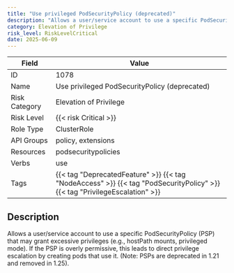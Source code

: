 ```yaml
---
title: "Use privileged PodSecurityPolicy (deprecated)"
description: "Allows a user/service account to use a specific PodSecurityPolicy (PSP) that may grant excessive privileges (e.g., hostPath mounts, privileged mode). If the PSP is overly permissive, this leads to direct privilege escalation by creating pods that use it. (Note: PSPs are deprecated in 1.21 and removed in 1.25)."
category: Elevation of Privilege
risk_level: RiskLevelCritical
date: 2025-06-09
---
```


| Field         | Value                                                                                                                      |
| ------------- | -------------------------------------------------------------------------------------------------------------------------- |
| ID            | 1078                                                                                                                       |
| Name          | Use privileged PodSecurityPolicy (deprecated)                                                                              |
| Risk Category | Elevation of Privilege                                                                                                     |
| Risk Level    | {{< risk Critical >}}                                                                                                      |
| Role Type     | ClusterRole                                                                                                                |
| API Groups    | policy, extensions                                                                                                         |
| Resources     | podsecuritypolicies                                                                                                        |
| Verbs         | use                                                                                                                        |
| Tags          | {{< tag "DeprecatedFeature" >}} {{< tag "NodeAccess" >}} {{< tag "PodSecurityPolicy" >}} {{< tag "PrivilegeEscalation" >}} |

## Description

Allows a user/service account to use a specific PodSecurityPolicy (PSP) that may grant excessive privileges (e.g., hostPath mounts, privileged mode). If the PSP is overly permissive, this leads to direct privilege escalation by creating pods that use it. (Note: PSPs are deprecated in 1.21 and removed in 1.25).

